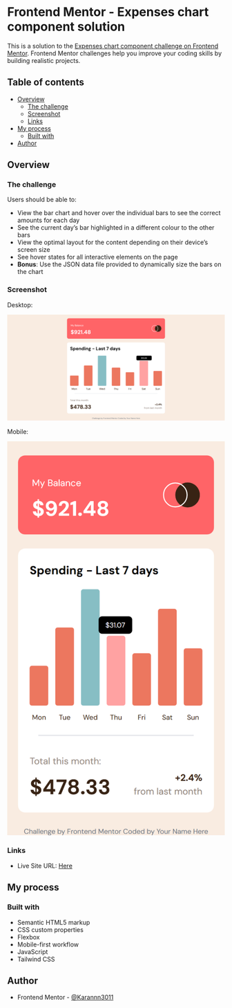 # Frontend Mentor - Expenses chart component solution

This is a solution to the [Expenses chart component challenge on Frontend Mentor](https://www.frontendmentor.io/challenges/expenses-chart-component-e7yJBUdjwt). Frontend Mentor challenges help you improve your coding skills by building realistic projects. 

## Table of contents

- [Overview](#overview)
  - [The challenge](#the-challenge)
  - [Screenshot](#screenshot)
  - [Links](#links)
- [My process](#my-process)
  - [Built with](#built-with)
- [Author](#author)



## Overview

### The challenge

Users should be able to:

- View the bar chart and hover over the individual bars to see the correct amounts for each day
- See the current day’s bar highlighted in a different colour to the other bars
- View the optimal layout for the content depending on their device’s screen size
- See hover states for all interactive elements on the page
- **Bonus**: Use the JSON data file provided to dynamically size the bars on the chart

### Screenshot

Desktop:

![](dd.png)

Mobile:

![](md.png)



### Links

- Live Site URL: [Here](https://karannn3011.github.io/expense-chart-frontendmentor)

## My process

### Built with

- Semantic HTML5 markup
- CSS custom properties
- Flexbox
- Mobile-first workflow
- JavaScript
- Tailwind CSS

## Author

- Frontend Mentor - [@Karannn3011](https://www.frontendmentor.io/profile/Karannn3011)
